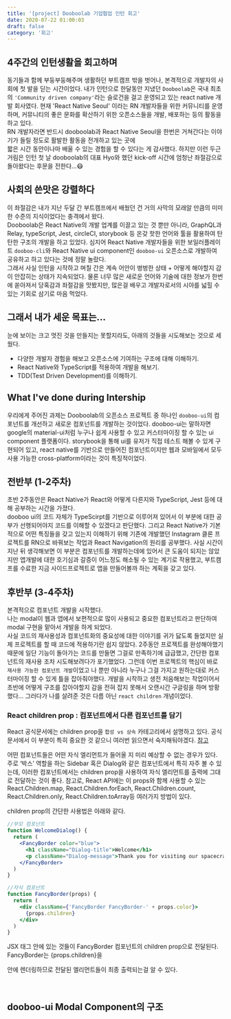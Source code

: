 ```yaml
---
title: '[project] Dooboolab 기업협업 인턴 회고'
date: 2020-07-22 01:00:03
draft: false
category: '회고'
---
```


## 4주간의 인턴생활을 회고하며

동기들과 함께 부둥부둥해주며 생활하던 부트캠프 밖을 벗어나, 본격적으로 개발자의 사회에 첫 발을 딛는 시간이었다.
내가 인턴으로 한달동안 지냈던 `Dooboolab`은 국내 최초의 `'Community driven company'`라는 슬로건을 걸고 운영되고 있는 react native 개발 회사였다. 현재 'React Native Seoul' 이라는 RN 개발자들을 위한 커뮤니티를 운영하며, 커뮤니티의 좋은 문화를 확산하기 위한 오픈소스들을 개발, 배포하는 등의 활동을 하고 있다.  
RN 개발자라면 반드시 dooboolab과 React Native Seoul을 한번은 거쳐간다는 이야기가 들릴 정도로 활발한 활동을 전개하고 있는 곳에  
짧은 시간 동안이나마 배울 수 있는 경험을 할 수 있다는 게 감사했다. 하지만 이런 두근거림은 인턴 첫 날 dooboolab의 대표 Hyo와 했던 kick-off 시간에 엄청난 좌절감으로 돌아왔다는 후문을 전한다...😷

## 사회의 쓴맛은 강렬하다

이 좌절감은 내가 지난 두달 간 부트캠프에서 배웠던 건 거의 사막의 모래알 만큼의 미미한 수준의 지식이었다는 충격에서 왔다.  
Dooboolab은 React Native의 개발 업계를 이끌고 있는 것 뿐만 아니라, GraphQL과 Relay, typeScript, Jest, circleCI, storybook 등 온갖 핫한 언어와 툴을 활용하여 탄탄한 구조의 개발을 하고 있었다. 심지어 React Native 개발자들을 위한 보일러플레이트 `dooboo-cli`와 React Native ui component인 `dooboo-ui` 오픈소스로 개발하여 공유하고 하고 있다는 것에 정말 놀랐다.  
그래서 사실 인턴을 시작하고 며칠 간은 계속 어안이 벙벙한 상태 + 어떻게 해야할지 감이 안잡히는 상태가 지속되었다.
물론 너무 많은 새로운 언어와 기술에 대한 정보가 한번에 쏟아져서 당혹감과 좌절감을 맛봤지만, 많은걸 배우고 개발자로서의 시야를 넓힐 수 있는 기회로 삼기로 마음 먹었다.

## 그래서 내가 세운 목표는...

눈에 보이는 크고 멋진 것을 만들지는 못할지라도, 아래의 것들을 시도해보는 것으로 세웠다.

- 다양한 개발자 경험을 해보고 오픈소스에 기여하는 구조에 대해 이해하기.
- React Native와 TypeScript를 적용하여 개발을 해보기.
- TDD(Test Driven Development)를 이해하기.

## What I've done during Intership

우리에게 주어진 과제는 Dooboolab의 오픈소스 프로젝트 중 하나인 `dooboo-ui`의 컴포넌트를 개선하고 새로운 컴포넌트를 개발하는 것이었다. dooboo-ui는 말하자면 google의 material-ui처럼 누구나 쉽게 사용할 수 있고 커스터마이징 할 수 있는 ui component 플랫폼이다. storybook을 통해 ui를 유저가 직접 테스트 해볼 수 있게 구현되어 있고, react native를 기반으로 만들어진 컴포넌트이지만 웹과 모바일에서 모두 사용 가능한 cross-platform이라는 것이 특징적이었다.

## 전반부 (1-2주차)

초반 2주동안은 React Native가 React와 어떻게 다른지와 TypeScript, Jest 등에 대해 공부하는 시간을 가졌다.  
dooboo ui의 코드 자체가 TypeScirpt를 기반으로 이루어져 있어서 이 부분에 대한 공부가 선행되어야지 코드를 이해할 수 있겠다고 판단했다.
그리고 React Native가 기본적으로 어떤 특징들을 갖고 있는지 이해하기 위해 기존에 개발했던 Instagram 클론 프로젝트를 RN으로 바꿔보는 작업과 React Navigation의 원리를 공부했다. 사실 시간이 지난 뒤 생각해보면 이 부분은 컴포넌트를 개발하는데에 있어서 큰 도움이 되지는 않았지만 앱개발에 대한 호기심과 갈증이 어느정도 해소될 수 있는 계기로 작용했고, 부트캠프를 수료한 지금 사이드프로젝트로 앱을 만들어볼까 하는 계획을 갖고 있다.

## 후반부 (3-4주차)

본격적으로 컴포넌트 개발을 시작했다.  
나는 modal이 웹과 앱에서 보편적으로 많이 사용되고 중요한 컴포넌트라고 판단하여 modal 구현을 맡아서 개발을 하게 되었다.  
사실 코드의 재사용성과 컴포넌트화의 중요성에 대한 이야기를 귀가 닳도록 들었지만 실제 프로젝트를 할 때 코드에 적용하기란 쉽지 않았다. 2주동안 프로젝트를 완성해야했기 때문에 일단 기능이 돌아가는 코드를 만들면 그걸로 만족하기에 급급했고,
간단한 컴포넌트의 재사용 조차 시도해보려다가 포기했었다. 그런데 이번 프로젝트의 핵심이 바로 `재사용 가능한 컴포넌트 개발`이었고 나 뿐만 아니라 누구나 그걸 가지고 원하는대로 커스터마이징 할 수 있게 틀을 잡아줘야했다. 개발을 시작하고 생전 처음해보는 작업이어서 초반에 어떻게 구조를 잡아야할지 감을 전혀 잡지 못해서 오랜시간 구글링을 하며 방황했다...
그러다가 나를 살려준 것은 다름 아닌 `react children` 개념이었다.

### React children prop : 컴포넌트에서 다른 컴포넌트를 담기

React 공식문서에는 children prop을 `합성 vs 상속` 카테고리에서 설명하고 있다. 공식문서에서 이 부분이 특히 중요한 것 같으니 여러번 읽으면서 숙지해둬야겠다. [참고](https://ko.reactjs.org/docs/composition-vs-inheritance.html)

어떤 컴포넌트들은 어떤 자식 엘리먼트가 들어올 지 미리 예상할 수 없는 경우가 있다. 주로 ‘박스’ 역할을 하는 Sidebar 혹은 Dialog와 같은 컴포넌트에서 특히 자주 볼 수 있는데, 이러한 컴포넌트에서는 children prop을 사용하여 자식 엘리먼트를 출력에 그대로 전달하는 것이 좋다. 참고로, React API에는 이 props와 함께 사용할 수 있는 React.Children.map, React.Children.forEach, React.Children.count, React.Children.only, React.Children.toArray등 여러가지 방법이 있다.

children prop의 간단한 사용법은 아래와 같다.

```jsx
//부모 컴포넌트
function WelcomeDialog() {
  return (
    <FancyBorder color="blue">
      <h1 className="Dialog-title">Welcome</h1>
      <p className="Dialog-message">Thank you for visiting our spacecraft!</p>
    </FancyBorder>
  )
}
```

```jsx
//자식 컴포넌트
function FancyBorder(props) {
  return (
    <div className={'FancyBorder FancyBorder-' + props.color}>
      {props.children}
    </div>
  )
}
```

<FancyBorder> JSX 태그 안에 있는 것들이 FancyBorder 컴포넌트의 children prop으로 전달된다. FancyBorder는 {props.children}을 <div> 안에 렌더링하므로 전달된 엘리먼트들이 최종 출력되는걸 알 수 있다.

<br>

## dooboo-ui Modal Component의 구조
